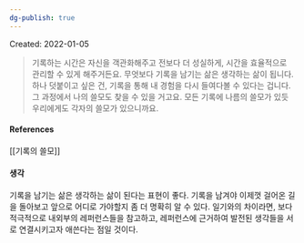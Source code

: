 ```yaml
---
dg-publish: true
---
```

Created: 2022-01-05

>기록하는 시간은 자신을 객관화해주고 전보다 더 성실하게, 시간을 효율적으로 관리할 수 있게 해주거든요. 무엇보다 기록을 남기는 삶은 생각하는 삶이 됩니다. 하나 덧붙이고 싶은 건, 기록을 통해 내 경험을 다시 들여다볼 수 있다는 겁니다. 그 과정에서 나의 쓸모도 찾을 수 있을 거고요. 모든 기록에 나름의 쓸모가 있듯 우리에게도 각자의 쓸모가 있으니까요.

#### References
[[기록의 쓸모]]

#### 생각
기록을 남기는 삶은 생각하는 삶이 된다는 표현이 좋다. 기록을 남겨야 이제껏 걸어온 길을 돌아보고 앞으로 어디로 가야할지 좀 더 명확히 알 수 있다. 일기와의 차이라면, 보다 적극적으로 내외부의 레퍼런스들을 참고하고, 레퍼런스에 근거하여 발전된 생각들을 서로 연결시키고자 애쓴다는 점일 것이다.


